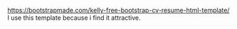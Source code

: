 https://bootstrapmade.com/kelly-free-bootstrap-cv-resume-html-template/
I use this template because i find it attractive.
